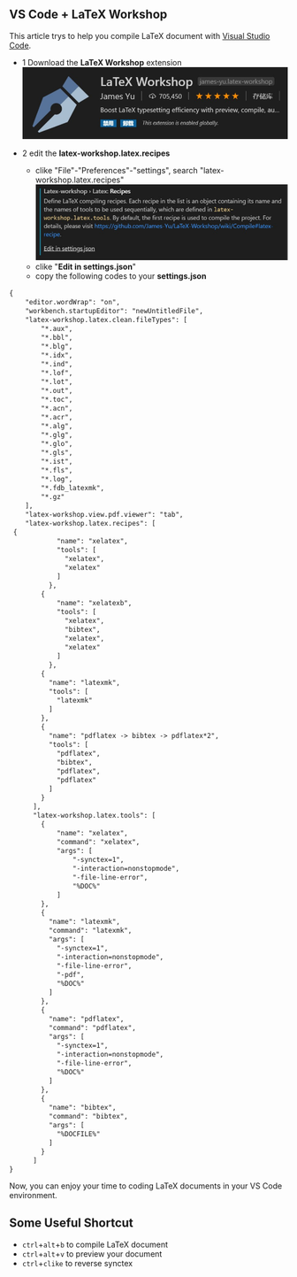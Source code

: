 ## VS Code + LaTeX Workshop

This article trys to help you compile LaTeX document with [Visual Studio Code](https://code.visualstudio.com/).

* 1 Download the **LaTeX Workshop** extension 
![image of LaTeX Workshop](/1.jpg)

* 2 edit the **latex-workshop.latex.recipes**
  * clike "File"-"Preferences"-"settings", search "latex-workshop.latex.recipes" 
  ![image of recipes](/2.jpg)
  * clike "**Edit in settings.json**"
  * copy the following codes to your **settings.json**
  
```
{
    "editor.wordWrap": "on",
    "workbench.startupEditor": "newUntitledFile",
    "latex-workshop.latex.clean.fileTypes": [
        "*.aux",
        "*.bbl",
        "*.blg",
        "*.idx",
        "*.ind",
        "*.lof",
        "*.lot",
        "*.out",
        "*.toc",
        "*.acn",
        "*.acr",
        "*.alg",
        "*.glg",
        "*.glo",
        "*.gls",
        "*.ist",
        "*.fls",
        "*.log",
        "*.fdb_latexmk",
        "*.gz"
    ],
    "latex-workshop.view.pdf.viewer": "tab",
    "latex-workshop.latex.recipes": [
 {
            "name": "xelatex",
            "tools": [
              "xelatex",
              "xelatex"
            ]
          },
        {
            "name": "xelatexb",
            "tools": [
              "xelatex",
              "bibtex",
              "xelatex",
              "xelatex"
            ]
          },
        {
          "name": "latexmk",
          "tools": [
            "latexmk"
          ]
        },
        {
          "name": "pdflatex -> bibtex -> pdflatex*2",
          "tools": [
            "pdflatex",
            "bibtex",
            "pdflatex",
            "pdflatex"
          ]
        }
      ],
      "latex-workshop.latex.tools": [
        {
            "name": "xelatex",
            "command": "xelatex",
            "args": [
                "-synctex=1",
                "-interaction=nonstopmode",
                "-file-line-error",
                "%DOC%"
            ]
        },
        {
          "name": "latexmk",
          "command": "latexmk",
          "args": [
            "-synctex=1",
            "-interaction=nonstopmode",
            "-file-line-error",
            "-pdf",
            "%DOC%"
          ]
        },
        {
          "name": "pdflatex",
          "command": "pdflatex",
          "args": [
            "-synctex=1",
            "-interaction=nonstopmode",
            "-file-line-error",
            "%DOC%"
          ]
        },
        {
          "name": "bibtex",
          "command": "bibtex",
          "args": [
            "%DOCFILE%"
          ]
        }
      ]
}
```

Now, you can enjoy your time to coding LaTeX documents in your VS Code environment.

## Some Useful Shortcut

* `ctrl`+`alt`+`b` to compile LaTeX document
* `ctrl`+`alt`+`v` to preview your document
* `ctrl`+`clike` to reverse synctex
